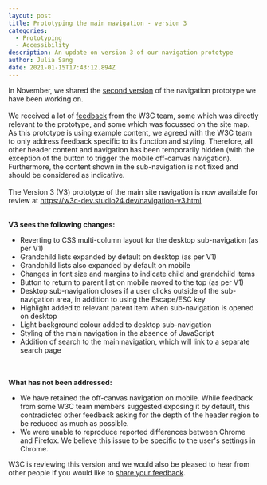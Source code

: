 ```yaml
---
layout: post
title: Prototyping the main navigation - version 3
categories:
  - Prototyping
  - Accessibility
description: An update on version 3 of our navigation prototype
author: Julia Sang
date: 2021-01-15T17:43:12.894Z
---
```

In November, we shared the [second version](https://w3c.studio24.net/updates/prototyping-the-main-navigation/) of the navigation prototype we have been working on. \
\
We received a lot of [feedback](https://docs.google.com/document/d/1pBbRi91p1Zr81Ct8ZsRuA8A0rkR-BfGayt4gRPeCZJM/edit#heading=h.hz0jwnbpsvew) from the W3C team, some which was directly relevant to the prototype, and some which was focussed on the site map. As this prototype is using example content, we agreed with the W3C team to only address feedback specific to its function and styling. Therefore, all other header content and navigation has been temporarily hidden (with the exception of the button to trigger the mobile off-canvas navigation). Furthermore, the content shown in the sub-navigation is not fixed and should be considered as indicative.\
\
The Version 3 (V3) prototype of the main site navigation is now available for review at <https://w3c-dev.studio24.dev/navigation-v3.html>

\
**V3 sees the following changes:**

* Reverting to CSS multi-column layout for the desktop sub-navigation (as per V1)
* Grandchild lists expanded by default on desktop (as per V1)
* Grandchild lists also expanded by default on mobile
* Changes in font size and margins to indicate child and grandchild items
* Button to return to parent list on mobile moved to the top (as per V1)
* Desktop sub-navigation closes if a user clicks outside of the sub-navigation area, in addition to using the Escape/ESC key
* Highlight added to relevant parent item when sub-navigation is opened on desktop
* Light background colour added to desktop sub-navigation
* Styling of the main navigation in the absence of JavaScript
* Addition of search to the main navigation, which will link to a separate search page

\
\
**What has not been addressed:**

* We have retained the off-canvas navigation on mobile. While feedback from some W3C team members suggested exposing it by default, this contradicted other feedback asking for the depth of the header region to be reduced as much as possible.
* We were unable to reproduce reported differences between Chrome and Firefox. We believe this issue to be specific to the user's settings in Chrome.

W3C is reviewing this version and we would also be pleased to hear from other people if you would like to [share your feedback](https://w3c.studio24.net/feedback/).